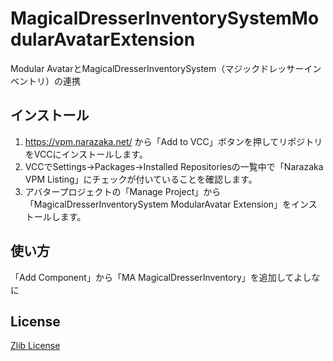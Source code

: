 # MagicalDresserInventorySystemModularAvatarExtension

Modular AvatarとMagicalDresserInventorySystem（マジックドレッサーインベントリ）の連携

## インストール

1. https://vpm.narazaka.net/ から「Add to VCC」ボタンを押してリポジトリをVCCにインストールします。
2. VCCでSettings→Packages→Installed Repositoriesの一覧中で「Narazaka VPM Listing」にチェックが付いていることを確認します。
3. アバタープロジェクトの「Manage Project」から「MagicalDresserInventorySystem ModularAvatar Extension」をインストールします。

## 使い方

「Add Component」から「MA MagicalDresserInventory」を追加してよしなに

## License

[Zlib License](LICENSE.txt)
